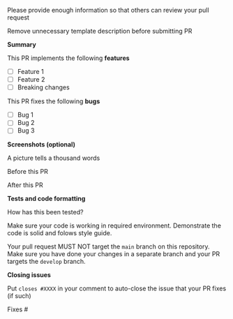 Please provide enough information so that others can review your pull request

Remove unnecessary template description before submitting PR

**Summary**

This PR implements the following **features**

* [ ] Feature 1
* [ ] Feature 2
* [ ] Breaking changes

This PR fixes the following **bugs**

* [ ] Bug 1
* [ ] Bug 2
* [ ] Bug 3

**Screenshots (optional)**

A picture tells a thousand words

Before this PR

After this PR

**Tests and code formatting**

How has this been tested?

Make sure your code is working in required environment. Demonstrate the code is solid and folows style guide.

Your pull request MUST NOT target the `main` branch on this repository. Make sure you have done your changes in a separate branch and your PR targets the `develop` branch.

**Closing issues**

Put `closes #XXXX` in your comment to auto-close the issue that your PR fixes (if such)

Fixes #
